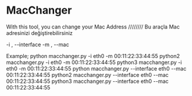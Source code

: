 # MacChanger

With this tool, you can change your Mac Address //////// Bu araçla Mac adresinizi değiştirebilirsiniz 

-i , --interface
-m , --mac

Example;
python macchanger.py -i eth0 -m 00:11:22:33:44:55
python2 macchanger.py -i eth0 -m 00:11:22:33:44:55
python3 macchanger.py -i eth0 -m 00:11:22:33:44:55
python macchanger.py --interface eth0 --mac 00:11:22:33:44:55
python2 macchanger.py --interface eth0 --mac 00:11:22:33:44:55
python3 macchanger.py --interface eth0 --mac 00:11:22:33:44:55
